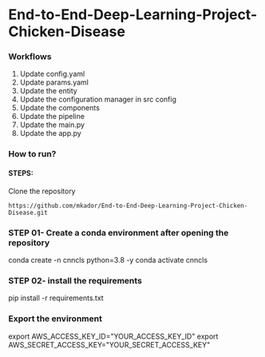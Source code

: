# End-to-End-Deep-Learning-Project-Chicken-Disease

### Workflows

1. Update config.yaml
2. Update params.yaml
3. Update the entity
4. Update the configuration manager in src config
5. Update the components
6. Update the pipeline
7. Update the main.py
8. Update the app.py

### How to run?

#### STEPS:

Clone the repository

```base
https://github.com/mkador/End-to-End-Deep-Learning-Project-Chicken-Disease.git
```

### STEP 01- Create a conda environment after opening the repository

conda create -n cnncls python=3.8 -y
conda activate cnncls

### STEP 02- install the requirements

pip install -r requirements.txt

### Export the environment

export AWS_ACCESS_KEY_ID="YOUR_ACCESS_KEY_ID"
export AWS_SECRET_ACCESS_KEY="YOUR_SECRET_ACCESS_KEY"
